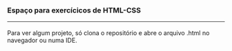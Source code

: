 ### Espaço para exercícicos de HTML-CSS <hr>

Para ver algum projeto, só clona o repositório e abre o arquivo .html no navegador ou numa IDE.
